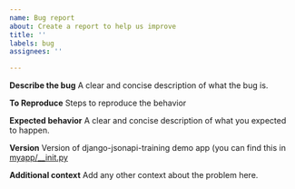 ```yaml
---
name: Bug report
about: Create a report to help us improve
title: ''
labels: bug
assignees: ''

---
```


**Describe the bug**
A clear and concise description of what the bug is.

**To Reproduce**
Steps to reproduce the behavior

**Expected behavior**
A clear and concise description of what you expected to happen.

**Version**
Version of django-jsonapi-training demo app
(you can find this  in [myapp/__init.py](https://github.com/columbia-it/django-jsonapi-training/blob/master/myapp/__init__.py#L9)

**Additional context**
Add any other context about the problem here.
